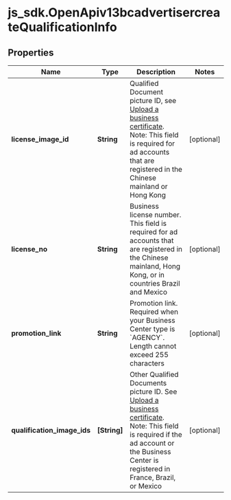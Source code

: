 # js_sdk.OpenApiv13bcadvertisercreateQualificationInfo

## Properties
Name | Type | Description | Notes
------------ | ------------- | ------------- | -------------
**license_image_id** | **String** | Qualified Document picture ID, see [Upload a business certificate](https://ads.tiktok.com/marketing_api/docs?id&#x3D;1739938996913218). Note: This field is required for ad accounts that are registered in the Chinese mainland or Hong Kong | [optional] 
**license_no** | **String** | Business license number. This field is required for ad accounts that are registered in the Chinese mainland, Hong Kong, or in countries Brazil and Mexico | [optional] 
**promotion_link** | **String** | Promotion link. Required when your Business Center type is &#x60;AGENCY&#x60;. Length cannot exceed 255 characters | [optional] 
**qualification_image_ids** | **[String]** | Other Qualified Documents picture ID. See [Upload a business certificate](https://ads.tiktok.com/marketing_api/docs?id&#x3D;1739938996913218). Note: This field is required if the ad account or the Business Center is registered in France, Brazil, or Mexico | [optional] 
